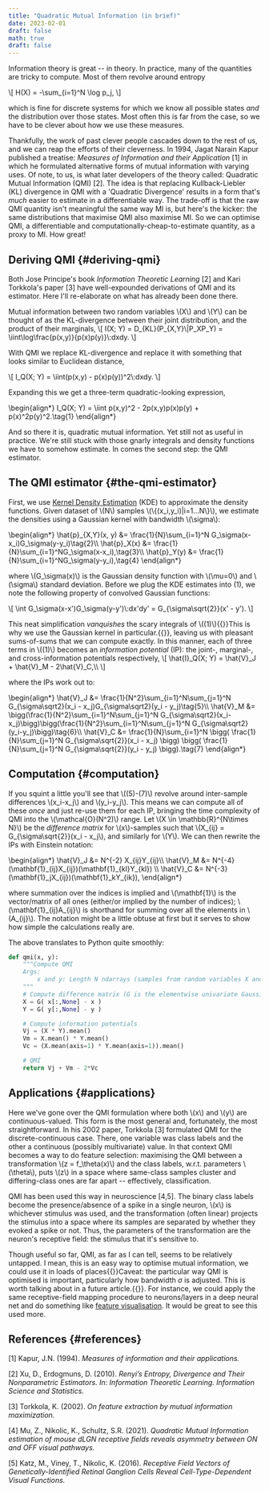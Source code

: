 ```yaml
---
title: "Quadratic Mutual Information (in brief)"
date: 2023-02-01
draft: false
math: true
draft: false
---
```


Information theory is great -- in theory. In practice, many of the quantities are tricky to compute. Most of them revolve around entropy

\\[
H(X) = -\sum\_{i=1}^N \log p\_j,
\\]

which is fine for discrete systems for which we know all possible states _and_ the distribution over those states. Most often this is far from the case, so we have to be clever about how we use these measures.

Thankfully, the work of past clever people cascades down to the rest of us, and we can reap the efforts of their cleverness. In 1994, Jagat Narain Kapur published a treatise: _Measures of Information and their Application_ [1] in which he formulated alternative forms of mutual information with varying uses. Of note, to us, is what later developers of the theory called: Quadratic Mutual Information (QMI) [2]. The idea is that replacing Kullback-Liebler (KL) divergence in QMI with a 'Quadratic Divergence' results in a form that's _much_ easier to estimate in a differentiable way. The trade-off is that the raw QMI quantity isn't meaningful the same way MI is, but here's the kicker: the same distributions that maximise QMI also maximise MI. So we can optimise QMI, a differentiable and computationally-cheap-to-estimate quantity, as a proxy to MI. How great!


## Deriving QMI {#deriving-qmi}

Both Jose Principe's book _Information Theoretic Learning_ [2] and Kari Torkkola's paper [3] have well-expounded derivations of QMI and its estimator. Here I'll re-elaborate on what has already been done there.

Mutual information between two random variables \\(X\\) and \\(Y\\) can be thought of as the KL-divergence between their joint distribution, and the product of their marginals,
\\[
I(X; Y) = D\_{KL}(P\_{X,Y}\\|P\_XP\_Y) = \iint\log\frac{p(x,y)}{p(x)p(y)}\\:dxdy.
\\]

With QMI we replace KL-divergence and replace it with something that looks similar to Euclidean distance,

\\[
I\_Q(X; Y) = \iint(p(x,y) - p(x)p(y))^2\\:dxdy.
\\]

Expanding this we get a three-term quadratic-looking expression,

\begin{align\*}
I\_Q(X; Y) = \iint p(x,y)^2 - 2p(x,y)p(x)p(y) + p(x)^2p(y)^2.\tag{1}
\end{align\*}

And so there it is, quadratic mutual information. Yet still not as useful in practice. We're still stuck with those gnarly integrals and density functions we have to somehow estimate. In comes the second step: the QMI estimator.


## The QMI estimator {#the-qmi-estimator}

First, we use [Kernel Density Estimation](https://www.wikiwand.com/en/Kernel_density_estimation) (KDE) to approximate the density functions. Given dataset of \\(N\\) samples \\(\\{(x\_i,y\_i)|i=1...N\\}\\), we estimate the densities using a Gaussian kernel with bandwidth \\(\sigma\\):

\begin{align\*}
\hat{p}\_{X,Y}(x, y) &= \frac{1}{N}\sum\_{i=1}^N G\_\sigma(x-x\_i)G\_\sigma(y-y\_i)\tag{2}\\\\
\hat{p}\_X(x) &= \frac{1}{N}\sum\_{i=1}^NG\_\sigma(x-x\_i),\tag{3}\\\\
\hat{p}\_Y(y) &= \frac{1}{N}\sum\_{i=1}^NG\_\sigma(y-y\_i),\tag{4}
\end{align\*}

where \\(G\_\sigma(x)\\) is the Gaussian density function with \\(\mu=0\\) and \\(\sigma\\) standard deviation. Before we plug the KDE estimates into (1), we note the following property of convolved Gaussian functions:

\\[
\int G\_\sigma(x-x')G\_\sigma(y-y')\\:dx'dy' = G\_{\sigma\sqrt{2}}(x' - y').
\\]

This neat simplification _vanquishes_ the scary integrals of \\((1)\\){{<sidenote>}}This is why we use the Gaussian kernel in particular.{{</sidenote>}},
leaving us with pleasant sums-of-sums that we can compute exactly. In this manner, each of three terms in \\((1)\\) becomes an _information potential_ (IP): the joint-, marginal-, and cross-information potentials respectively,
\\[
\hat{I}\_Q(X; Y) = \hat{V}\_J + \hat{V}\_M - 2\hat{V}\_C,\\\\
\\]

where the IPs work out to:

\begin{align\*}
\hat{V}\_J &= \frac{1}{N^2}\sum\_{i=1}^N\sum\_{j=1}^N G\_{\sigma\sqrt2}(x\_i - x\_j)G\_{\sigma\sqrt2}(y\_i - y\_j)\tag{5}\\\\
\hat{V}\_M &= \bigg(\frac{1}{N^2}\sum\_{i=1}^N\sum\_{j=1}^N G\_{\sigma\sqrt2}(x\_i-x\_j)\bigg)\bigg(\frac{1}{N^2}\sum\_{i=1}^N\sum\_{j=1}^N G\_{\sigma\sqrt2}(y\_i-y\_j)\bigg)\tag{6}\\\\
\hat{V}\_C &= \frac{1}{N}\sum\_{i=1}^N
\bigg( \frac{1}{N}\sum\_{j=1}^N G\_{\sigma\sqrt{2}}(x\_i - x\_j) \bigg)
\bigg( \frac{1}{N}\sum\_{j=1}^N G\_{\sigma\sqrt{2}}(y\_i - y\_j) \bigg).\tag{7}
\end{align\*}


## Computation {#computation}

If you squint a little you'll see that \\((5)-(7)\\) revolve around inter-sample differences \\(x\_i-x\_j\\) and \\(y\_i-y\_j\\). This means we can compute all of these _once_ and just re-use them for each IP, bringing the time complexity of QMI into the \\(\mathcal{O}(N^2)\\) range. Let \\(X \in \mathbb{R}^{N\times N}\\) be the _difference matrix_ for \\(x\\)-samples such that \\(X\_{ij} = G\_{\sigma\sqrt{2}}(x\_i - x\_j\\), and similarly for \\(Y\\). We can then rewrite the IPs  with Einstein notation:

\begin{align\*}
\hat{V}\_J &= N^{-2} X\_{ij}Y\_{ij}\\\\
\hat{V}\_M &= N^{-4} (\mathbf{1}\_{ij}X\_{ij})(\mathbf{1}\_{kl}Y\_{kl}) \\\\
\hat{V}\_C &= N^{-3} (\mathbf{1}\_jX\_{ij})(\mathbf{1}\_kY\_{ik}),
\end{align\*}

where summation over the indices is implied and \\(\mathbf{1}\\) is the vector/matrix of all ones (either/or implied by the number of indices); \\(\mathbf{1}\_{ij}A\_{ij}\\) is shorthand for summing over all the elements in \\(A\_{ij}\\). The notation might be a little obtuse at first but it serves to show how simple the calculations really are.

The above translates to Python quite smoothly:

```python
def qmi(x, y):
    """Compute QMI
    Args:
        x and y: Length N ndarrays (samples from random variables X and Y)
    """
    # Compute difference matrix (G is the elementwise univariate Gaussian pdf)
    X = G( x[:,None] - x )
    Y = G( y[:,None] - y )

    # Compute information potentials
    Vj = (X * Y).mean()
    Vm = X.mean() * Y.mean()
    Vc = (X.mean(axis=1) * Y.mean(axis=1)).mean()

    # QMI
    return Vj + Vm - 2*Vc
```


## Applications {#applications}

Here we've gone over the QMI formulation where both \\(x\\) and \\(y\\) are continuous-valued. This form is the most general and, fortunately, the most straightforward. In his 2002 paper, Torkkola [3] formulated QMI for the discrete-continuous case. There, one variable was class labels and the other a continuous (possibly multivariate) value. In that context QMI becomes a way to do feature selection: maximising the QMI between a transformation \\(z = f\_\theta(x)\\) and the class labels, w.r.t. parameters \\(\theta\\), puts \\(z\\) in a space where same-class samples cluster and differing-class ones are far apart -- effectively, classification.

QMI has been used this way in neuroscience [4,5]. The binary class labels become the presence/absence of a spike in a single neuron, \\(x\\) is whichever stimulus was used, and the transformation (often linear) projects the stimulus into a space where its samples are separated by whether they evoked a spike or not. Thus, the parameters of the transformation are the neuron's receptive field: the stimulus that it's sensitive to.

Though useful so far, QMI, as far as I can tell, seems to be relatively untapped. I mean, this is an easy way to optimise mutual information, we could use it in loads of places{{<sidenote>}}Caveat: the particular way QMI is optimised is important, particularly how bandwidth $\sigma$ is adjusted. This is worth talking about in a future article.{{</sidenote>}}. For instance, we could apply the same receptive-field mapping procedure to neurons/layers in a deep neural net and do something like [feature visualisation](https://distill.pub/2017/feature-visualization/). It would be great to see this used more.


## References {#references}

[1] Kapur, J.N. (1994). _Measures of information and their applications._

[2] Xu, D., Erdogmuns, D. (2010). _Renyi’s Entropy, Divergence and Their Nonparametric Estimators. In: Information Theoretic Learning. Information Science and Statistics._

[3] Torkkola, K. (2002). _On feature extraction by mutual information maximization._

[4] Mu, Z., Nikolic, K., Schultz, S.R. (2021). _Quadratic Mutual Information estimation of mouse dLGN receptive fields reveals asymmetry between ON and OFF visual pathways._

[5] Katz, M., Viney, T., Nikolic, K. (2016). _Receptive Field Vectors of Genetically-Identified Retinal Ganglion Cells Reveal Cell-Type-Dependent Visual Functions._
